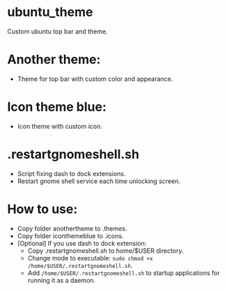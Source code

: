 # ubuntu_theme
Custom ubuntu top bar and theme.

# Another theme:
* Theme for top bar with custom color and appearance.

# Icon theme blue:
* Icon theme with custom icon.

# .restartgnomeshell.sh
* Script fixing dash to dock extensions.
* Restart gnome shell service each time unlocking screen.

# How to use:
* Copy folder anothertheme to .themes.
* Copy folder iconthemeblue to .icons.
* [Optional] If you use dash to dock extension: 
  * Copy .restartgnomeshell.sh to home/$USER directory.
  * Change mode to executable: ```sudo chmod +x /home/$USER/.restartgnomeshell.sh```.
  * Add ```/home/$USER/.restartgnomeshell.sh``` to startup applications for running it as a daemon.
